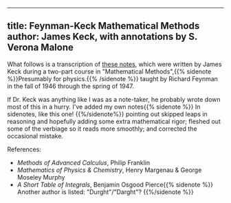 
---
title: Feynman-Keck Mathematical Methods
author: James Keck, with annotations by S. Verona Malone
---

What follows is a transcription of [these
notes](http://james-keck-memorial-collection.unibs.it/JCKeck-papers/JCKeck-class-notes-from-Feynman's-course-on-MathematicalMethods-at-Cornell-1946.pdf),
which were written by James Keck during a two-part course in
\"Mathematical Methods\",{{% sidenote %}}Presumably for physics.{{% /sidenote %}} taught by Richard Feynman in the fall of
1946 through the spring of 1947.

If Dr. Keck was anything like I was as a note-taker, he probably wrote
down most of this in a hurry. I\'ve added my own notes{{% sidenote %}} In sidenotes, like this one! {{%/sidenote%}} pointing out
skipped leaps in reasoning and hopefully adding some extra mathematical
rigor; fleshed out some of the verbiage so it reads more smoothly; and
corrected the occasional mistake.

References:

-   *Methods of Advanced Calculus*, Philip Franklin
-   *Mathematics of Physics & Chemistry*, Henry Margenau & George
    Moseley Murphy
-   *A Short Table of Integrals*, Benjamin Osgood Pierce{{% sidenote %}} Another author is listed: "Durght"/"Darght"? {{%/sidenote %}}
